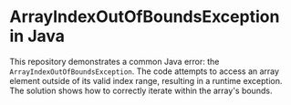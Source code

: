 # ArrayIndexOutOfBoundsException in Java

This repository demonstrates a common Java error: the `ArrayIndexOutOfBoundsException`.  The code attempts to access an array element outside of its valid index range, resulting in a runtime exception. The solution shows how to correctly iterate within the array's bounds.